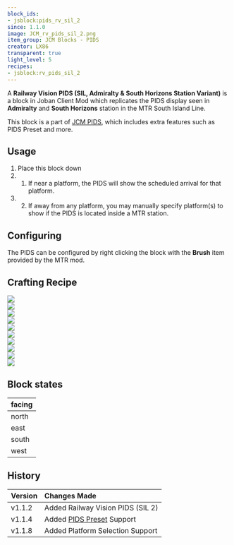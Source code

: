 ```yaml
---
block_ids:
- jsblock:pids_rv_sil_2
since: 1.1.0
image: JCM_rv_pids_sil_2.png
item_group: JCM Blocks - PIDS
creator: LX86
transparent: true
light_level: 5
recipes:
- jsblock:rv_pids_sil_2
---
```


A **Railway Vision PIDS (SIL, Admiralty & South Horizons Station Variant)** is a block in Joban Client Mod which replicates the PIDS display seen in **Admiralty** and **South Horizons** station in the MTR South Island Line.

This block is a part of [JCM PIDS](../features/jcm-pids.md), which includes extra features such as PIDS Preset and more.

## Usage
1. Place this block down
1. 1. If near a platform, the PIDS will show the scheduled arrival for that platform.
1. 2. If away from any platform, you may manually specify platform(s) to show if the PIDS is located inside a MTR station.

## Configuring
The PIDS can be configured by right clicking the block with the **Brush** item provided by the MTR mod.

## Crafting Recipe
<div class="crafting">
    <div class="crafting-table">
        <!-- row 1 -->
        <div><img src="../crafting/Minecraft_Iron_ingot.png"></div>
        <div><img src="../crafting/Minecraft_Iron_ingot.png"></div>
        <div><img src="../crafting/Minecraft_Iron_ingot.png"></div>
        <!-- row 2 -->
        <div><img src="../crafting/Minecraft_Black_concrete.png"></div>
        <div><img src="../crafting/Minecraft_Glowstone_dust.png"></div>
        <div><img src="../crafting/Minecraft_Black_concrete.png"></div>
        <!-- row 3 -->
        <div><img src="../crafting/Minecraft_Iron_ingot.png"></div>
        <div><img src="../crafting/Minecraft_Iron_ingot.png"></div>
        <div><img src="../crafting/Minecraft_Iron_ingot.png"></div>
    </div>
    <div class="crafting-arrow"></div>
    <div class="crafting-result" data-count="8">
        <img src="../crafting/JCM_Item_Rv_pids_sil_2.png">
    </div>
</div>

## Block states
| facing |
|:-------|
| north  |
| east   |
| south  |
| west   |

## History
|Version|Changes Made|
|:------|:-----------|
|v1.1.2|Added Railway Vision PIDS (SIL 2)|
|v1.1.4|Added [PIDS Preset](../features/jcm-pids.md#pids-preset) Support|
|v1.1.8|Added Platform Selection Support|